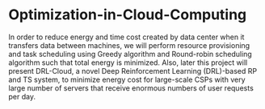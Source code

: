# Optimization-in-Cloud-Computing
  In order to reduce energy and time cost created by data center when it transfers data between machines, 
we will perform resource provisioning and task scheduling using Greedy algorithm and Round-robin scheduling algorithm 
such that total energy is minimized.
Also, later this project will present DRL-Cloud, a novel Deep Reinforcement Learning (DRL)-based RP and TS system, to minimize energy 
cost for large-scale CSPs with very large number of servers that receive enormous numbers of user requests per day.

